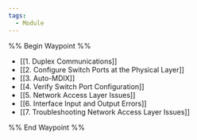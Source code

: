 ```yaml
---
tags:
  - Module
---
```

%% Begin Waypoint %%
- [[1. Duplex Communications]]
- [[2. Configure Switch Ports at the Physical Layer]]
- [[3. Auto-MDIX]]
- [[4. Verify Switch Port Configuration]]
- [[5. Network Access Layer Issues]]
- [[6. Interface Input and Output Errors]]
- [[7. Troubleshooting Network Access Layer Issues]]

%% End Waypoint %%

